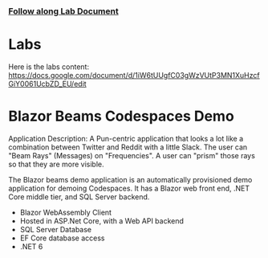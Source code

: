 ### [Follow along Lab Document](https://docs.google.com/document/d/1iW6tUUgfC03gWzVUtP3MN1XuHzcfGiY0061UcbZD_EU/edit?usp=sharing)

# Labs
Here is the labs content:
https://docs.google.com/document/d/1iW6tUUgfC03gWzVUtP3MN1XuHzcfGiY0061UcbZD_EU/edit

# Blazor Beams Codespaces Demo
Application Description: A Pun-centric application that looks a lot like a combination between Twitter and Reddit with a little Slack.
The user can "Beam Rays" (Messages) on "Frequencies".  A user can "prism" those rays so that they are more visible.

The Blazor beams demo application is an automatically provisioned demo application for demoing Codespaces.  It has a Blazor web front end, .NET Core middle tier, and SQL Server backend.
- Blazor WebAssembly Client
- Hosted in ASP.Net Core, with a Web API backend
- SQL Server Database
- EF Core database access
- .NET 6
